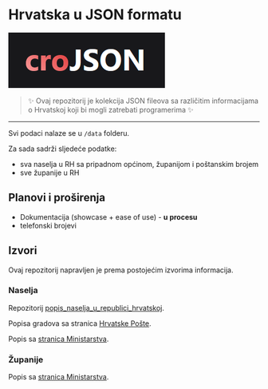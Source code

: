 # Hrvatska u JSON formatu

[![croJSON logo](/docs/assets/croJSON_logo.png)](/docs/assets/croJSON_logo.png)

> ✨
> Ovaj repozitorij je kolekcija JSON fileova sa različitim informacijama o Hrvatskoj koji bi mogli zatrebati programerima
> ✨

---

Svi podaci nalaze se u `/data` folderu.

Za sada sadrži sljedeće podatke:

- sva naselja u RH sa pripadnom općinom, županijom i poštanskim brojem
- sve županije u RH

## Planovi i proširenja

- Dokumentacija (showcase + ease of use) - **u procesu**
- telefonski brojevi

## Izvori

Ovaj repozitorij napravljen je prema postojećim izvorima informacija.

### Naselja

Repozitorij [popis_naselja_u_republici_hrvatskoj](https://github.com/ndekic/popis_naselja_u_republici_hrvatskoj).

Popisa gradova sa stranica [Hrvatske Pošte](https://www.posta.hr/pretrazivanje-mjesta-s-pripadajucim-postanskim-brojem/1403).

Popis sa [stranica Ministarstva](https://mpu.gov.hr/gradjani-21417/iz-djelokruga/lokalna-i-podrucna-regionalna-samouprava-24398/popis-zupanija-gradova-i-opcina-24402/24402).

### Županije

Popis sa [stranica Ministarstva](https://mpu.gov.hr/gradjani-21417/iz-djelokruga/lokalna-i-podrucna-regionalna-samouprava-24398/popis-zupanija-gradova-i-opcina-24402/24402).
